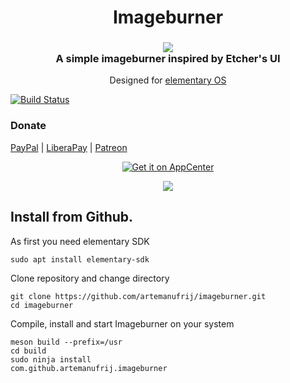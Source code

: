 <div>
  <h1 align="center">Imageburner</h1>
  <h3 align="center"><img src="data/icons/com.github.artemanufrij.imageburner.svg"/><br>A simple imageburner inspired by Etcher's UI</h3>
  <p align="center">Designed for <a href="https://elementary.io">elementary OS</p>
</div>

[![Build Status](https://travis-ci.org/artemanufrij/imageburner.svg?branch=master)](https://travis-ci.org/artemanufrij/imageburner)

### Donate
<a href="https://www.paypal.me/ArtemAnufrij">PayPal</a> | <a href="https://liberapay.com/Artem/donate">LiberaPay</a> | <a href="https://www.patreon.com/ArtemAnufrij">Patreon</a>

<p align="center">
  <a href="https://appcenter.elementary.io/com.github.artemanufrij.imageburner">
    <img src="https://appcenter.elementary.io/badge.svg" alt="Get it on AppCenter">
  </a>
</p>
<p align="center">
  <img src="Screenshot.png"/>
</p>

## Install from Github.

As first you need elementary SDK
```
sudo apt install elementary-sdk
```

Clone repository and change directory
```
git clone https://github.com/artemanufrij/imageburner.git
cd imageburner
```

Compile, install and start Imageburner on your system
```
meson build --prefix=/usr
cd build
sudo ninja install
com.github.artemanufrij.imageburner
```